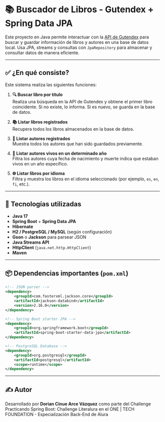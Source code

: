 # 📚 Buscador de Libros - Gutendex + Spring Data JPA

Este proyecto en Java permite interactuar con la [API de Gutendex](https://gutendex.com/) para buscar y guardar información de libros y autores en una base de datos local. Usa JPA, streams y consultas con `JpaRepository` para almacenar y consultar datos de manera eficiente.

---

## ✅ ¿En qué consiste?

Este sistema realiza las siguientes funciones:

1. **🔍 Buscar libro por título**  
   Realiza una búsqueda en la API de Gutendex y obtiene el primer libro coincidente. Si no existe, lo informa. Si es nuevo, se guarda en la base de datos.

2. **📚 Listar libros registrados**  
   Recupera todos los libros almacenados en la base de datos.

3. **👤 Listar autores registrados**  
   Muestra todos los autores que han sido guardados previamente.

4. **📅 Listar autores vivos en un determinado año**  
   Filtra los autores cuya fecha de nacimiento y muerte indica que estaban vivos en un año específico.

5. **🌐 Listar libros por idioma**  
   Filtra y muestra los libros en el idioma seleccionado (por ejemplo, `es`, `en`, `fi`, etc.).

---

## 🧰 Tecnologías utilizadas

- **Java 17**
- **Spring Boot** + **Spring Data JPA**
- **Hibernate**
- **H2 / PostgreSQL / MySQL** (según configuración)
- **Gson** o **Jackson** para parsear JSON
- **Java Streams API**
- **HttpClient** (`java.net.http.HttpClient`)
- **Maven**

---

## 📦 Dependencias importantes (`pom.xml`)

```xml
<!-- JSON parser -->
<dependency>
    <groupId>com.fasterxml.jackson.core</groupId>
    <artifactId>jackson-databind</artifactId>
    <version>2.16.0</version>
</dependency>

<!-- Spring Boot starter JPA -->
<dependency>
    <groupId>org.springframework.boot</groupId>
    <artifactId>spring-boot-starter-data-jpa</artifactId>
</dependency>

<!-- PostgreSQL Database -->
<dependency>
    <groupId>org.postgresql</groupId>
    <artifactId>postgresql</artifactId>
    <scope>runtime</scope>
</dependency>
````

----
## ✍️ Autor
Desarrollado por **Dorian Cinue Arce Vázquez** como parte del Challenge Practicando Spring Boot: Challenge Literalura en el ONE | TECH FOUNDATION - Especialización Back-End de Alura
